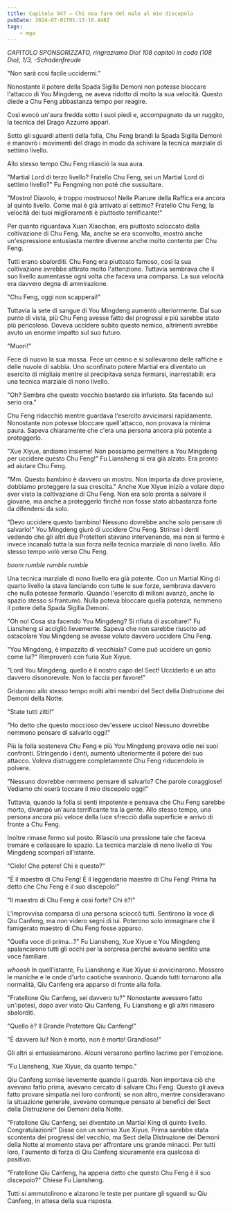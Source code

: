 ```yaml
---
title: Capitolo 947 – Chi osa fare del male al mio discepolo
pubDate: 2024-07-01T01:13:16.448Z
tags:
    - mga
---
```



<em>CAPITOLO SPONSORIZZATO, ringraziamo Dio!
108 capitoli in coda (108 Dio), 1/3,
-Schadenfreude</em>


"Non sarà così facile uccidermi."


Nonostante il potere della Spada Sigilla Demoni non potesse bloccare l'attacco di You Mingdeng, ne aveva ridotto di molto la sua velocità. Questo diede a Chu Feng abbastanza tempo per reagire.


Così evocò un'aura fredda sotto i suoi piedi e, accompagnato da un ruggito, la tecnica del Drago Azzurro apparì.


Sotto gli sguardi attenti della folla, Chu Feng brandì la Spada Sigilla Demoni e manovrò i movimenti del drago in modo da schivare la tecnica marziale di settimo livello.


Allo stesso tempo Chu Feng rilasciò la sua aura.


"Martial Lord di terzo livello? Fratello Chu Feng, sei un Martial Lord di settimo livello?" Fu Fengming non poté che sussultare.


"Mostro! Diavolo, è troppo mostruoso! Nelle Pianure della Raffica era ancora al quinto livello. Come mai è già arrivato al settimo? Fratello Chu Feng, la velocità dei tuoi miglioramenti è piuttosto terrificante!"


Per quanto riguardava Xuan Xiaochao, era piuttosto scioccato dalla coltivazione di Chu Feng. Ma, anche se era sconvolto, mostrò anche un'espressione entusiasta mentre divenne anche molto contento per Chu Feng.


Tutti erano sbalorditi. Chu Feng era piuttosto famoso, così la sua coltivazione avrebbe attirato molto l'attenzione. Tuttavia sembrava che il suo livello aumentasse ogni volta che faceva una comparsa. La sua velocità era davvero degna di ammirazione.


"Chu Feng, oggi non scapperai!"


Tuttavia la sete di sangue di You Mingdeng aumentò ulteriormente. Dal suo punto di vista, più Chu Feng avesse fatto dei progressi e più sarebbe stato più pericoloso. Doveva uccidere subito questo nemico, altrimenti avrebbe avuto un enorme impatto sul suo futuro.


"Muori!"


Fece di nuovo la sua mossa. Fece un cenno e si sollevarono delle raffiche e delle nuvole di sabbia. Uno sconfinato potere Martial era diventato un esercito di migliaia mentre si precipitava senza fermarsi, inarrestabili: era una tecnica marziale di nono livello.


"Oh? Sembra che questo vecchio bastardo sia infuriato. Sta facendo sul serio ora."


Chu Feng ridacchiò mentre guardava l'esercito avvicinarsi rapidamente. Nonostante non potesse bloccare quell'attacco, non provava la minima paura. Sapeva chiaramente che c'era una persona ancora più potente a proteggerlo.


"Xue Xiyue, andiamo insieme! Non possiamo permettere a You Mingdeng per uccidere questo Chu Feng!" Fu Liansheng si era già alzato. Era pronto ad aiutare Chu Feng.


"Mm. Questo bambino è davvero un mostro. Non importa da dove proviene, dobbiamo proteggere la sua crescita." Anche Xue Xiyue iniziò a volare dopo aver visto la coltivazione di Chu Feng. Non era solo pronta a salvare il giovane, ma anche a proteggerlo finché non fosse stato abbastanza forte da difendersi da solo.


"Devo uccidere questo bambino! Nessuno dovrebbe anche solo pensare di salvarlo!" You Mingdeng giurò di uccidere Chu Feng. Strinse i denti vedendo che gli altri due Protettori stavano intervenendo, ma non si fermò e invece incanalò tutta la sua forza nella tecnica marziale di nono livello. Allo stesso tempo volò verso Chu Feng.


*boom rumble rumble rumble*


Una tecnica marziale di nono livello era già potente. Con un Martial King di quarto livello la stava lanciando con tutte le sue forze, sembrava davvero che nulla potesse fermarlo. Quando l'esercito di milioni avanzò, anche lo spazio stesso si frantumò. Nulla poteva bloccare quella potenza, nemmeno il potere della Spada Sigilla Demoni.


"Oh no! Cosa sta facendo You Mingdeng? Si rifiuta di ascoltare!" Fu Liansheng si accigliò lievemente. Sapeva che non sarebbe riuscito ad ostacolare You Mingdeng se avesse voluto davvero uccidere Chu Feng.


"You Mingdeng, è impazzito di vecchiaia? Come può uccidere un genio come lui?" Rimproverò con furia Xue Xiyue.


"Lord You Mingdeng, quello è il nostro capo del Sect! Ucciderlo è un atto davvero disonorevole. Non lo faccia per favore!"


Gridarono allo stesso tempo molti altri membri del Sect della Distruzione dei Demoni della Notte.


"State tutti zitti!"


"Ho detto che questo moccioso dev'essere ucciso! Nessuno dovrebbe nemmeno pensare di salvarlo oggi!"


Più la folla sosteneva Chu Feng e più You Mingdeng provava odio nei suoi confronti. Stringendo i denti, aumentò ulteriormente il potere del suo attacco. Voleva distruggere completamente Chu Feng riducendolo in polvere.


"Nessuno dovrebbe nemmeno pensare di salvarlo? Che parole coraggiose! Vediamo chi oserà toccare il mio discepolo oggi!"


Tuttavia, quando la folla si sentì impotente e pensava che Chu Feng sarebbe morto, divampò un'aura terrificante tra la gente. Allo stesso tempo, una persona ancora più veloce della luce sfrecciò dalla superficie e arrivò di fronte a Chu Feng.


Inoltre rimase fermo sul posto. Rilasciò una pressione tale che faceva tremare e collassare lo spazio. La tecnica marziale di nono livello di You Mingdeng scomparì all'istante.


"Cielo! Che potere! Chi è questo?"


"È il maestro di Chu Feng! È il leggendario maestro di Chu Feng! Prima ha detto che Chu Feng è il suo discepolo!"


"Il maestro di Chu Feng è così forte? Chi è?!"


L'improvvisa comparsa di una persona scioccò tutti. Sentirono la voce di Qiu Canfeng, ma non videro segni di lui. Poterono solo immaginare che il famigerato maestro di Chu Feng fosse apparso.


"Quella voce di prima...?" Fu Liansheng, Xue Xiyue e You Mingdeng spalancarono tutti gli occhi per la sorpresa perché avevano sentito una voce familiare.


*whoosh* In quell'istante, Fu Liansheng e Xue Xiyue si avvicinarono. Mossero le maniche e le onde d'urto caotiche svanirono. Quando tutti tornarono alla normalità, Qiu Canfeng era apparso di fronte alla folla.


"Fratellone Qiu Canfeng, sei davvero tu?" Nonostante avessero fatto un'ipotesi, dopo aver visto Qiu Canfeng, Fu Liansheng e gli altri rimasero sbalorditi.


"Quello è? Il Grande Protettore Qiu Canfeng!"


"È davvero lui! Non è morto, non è morto! Grandioso!"


Gli altri si entusiasmarono. Alcuni versarono perfino lacrime per l'emozione.


"Fu Liansheng, Xue Xiyue, da quanto tempo."


Qiu Canfeng sorrise lievemente quando li guardò. Non importava ciò che avevano fatto prima, avevano cercato di salvare Chu Feng. Questo gli aveva fatto provare simpatia nei loro confronti; se non altro, mentre consideravano la situazione generale, avevano comunque pensato ai benefici del Sect della Distruzione dei Demoni della Notte.


"Fratellone Qiu Canfeng, sei diventato un Martial King di quinto livello. Congratulazioni!" Disse con un sorriso Xue Xiyue. Prima sarebbe stata scontenta dei progressi del vecchio, ma Sect della Distruzione dei Demoni della Notte al momento stava per affrontare uns grande minacci. Per tutti loro, l'aumento di forza di Qiu Canfeng sicuramente era qualcosa di positivo.


"Fratellone Qiu Canfeng, ha appena detto che questo Chu Feng è il suo discepolo?" Chiese Fu Liansheng.


Tutti si ammutolirono e alzarono le teste per puntare gli sguardi su Qiu Canfeng, in attesa della sua risposta.
                                


                                



